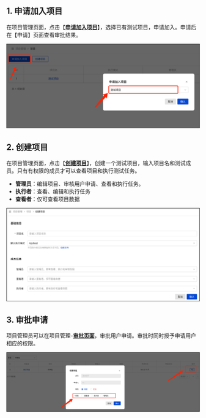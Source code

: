 # 
## **1. 申请加入项目**

在项目管理页面，点击【[**申请加入项目**](https://tcase.opencloudos.tech/project)】，选择已有测试项目，申请加入。申请后在【申请】页面查看审批结果。

![apply for project picture](assets/apply_proj.png)

## **2. 创建项目**

在项目管理页面，点击【[**创建项目**](https://tcase.opencloudos.tech/project)】，创建一个测试项目，输入项目名和测试成员。只有有权限的成员才可以查看项目和执行测试任务。

- **管理员**：编辑项目、审核用户申请、查看和执行任务。  
- **执行者**：查看、编辑和执行任务  
- **查看者**：仅可查看项目数据  

![create project picture](assets/create_proj.png)

## **3. 审批申请**

项目管理员可以在项目管理-[**审批页面**](https://tcase.opencloudos.tech/project/approve)，审批用户申请。审批时同时授予申请用户相应的权限。

![approve for apply project picture](assets/approve.png)

<style>
img{
  border: 0.8px solid #292929;
}
</style>